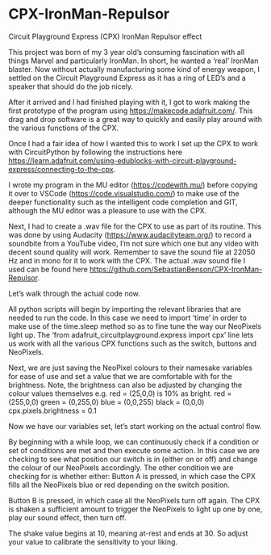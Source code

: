 # CPX-IronMan-Repulsor
Circuit Playground Express (CPX) IronMan Repulsor effect

This project was born of my 3 year old’s consuming fascination with all things Marvel and particularly IronMan. In short, he wanted a ‘real’ IronMan blaster. Now without actually manufacturing some kind of energy weapon, I settled on the Circuit Playground Express as it has a ring of LED’s and a speaker that should do the job nicely.

After it arrived and I had finished playing with it, I got to work making the first prototype of the program using https://makecode.adafruit.com/. This drag and drop software is a great way to quickly and easily play around with the various functions of the CPX.

Once I had a fair idea of how I wanted this to work I set up the CPX to work with CircuitPython by following the instructions here https://learn.adafruit.com/using-edublocks-with-circuit-playground-express/connecting-to-the-cpx.
 
I wrote my program in the MU editor (https://codewith.mu/) before copying it over to VSCode (https://code.visualstudio.com/) to make use of the deeper functionality such as the intelligent code completion and GIT, although the MU editor was a pleasure to use with the CPX.

Next, I had to create a .wav file for the CPX to use as part of its routine. This was done by using Audacity (https://www.audacityteam.org/) to record a soundbite from a YouTube video, I’m not sure which one but any video with decent sound quality will work. Remember to save the sound file at 22050 Hz and in mono for it to work with the CPX. The actual .wav sound file I used can be found here https://github.com/SebastianBenson/CPX-IronMan-Repulsor.

Let’s walk through the actual code now.

All python scripts will begin by importing the relevant libraries that are needed to run the code. In this case we need to import ‘time’ in order to make use of the time.sleep method so as to fine tune the way our NeoPixels light up. The ‘from adafruit_circuitplayground.express import cpx’ line lets us work with all the various CPX functions such as the switch, buttons and NeoPixels.

Next, we are just saving the NeoPixel colours to their namesake variables for ease of use and set a value that we are comfortable with for the brightness. Note, the brightness can also be adjusted by changing the colour values themselves e.g. red = (25,0,0) is 10% as bright.
red = (255,0,0)
green = (0,255,0)
blue = (0,0,255)
black = (0,0,0)
cpx.pixels.brightness = 0.1

Now we have our variables set, let’s start working on the actual control flow.

By beginning with a while loop, we can continuously check if a condition or set of conditions are met and then execute some action. In this case we are checking to see what position our switch is in (either on or off) and change the colour of our NeoPixels accordingly. 
 The other condition we are checking for is whether either: 
Button A is pressed, in which case the CPX fills all the NeoPixels blue or red depending on the switch position.
 
Button B is pressed, in which case all the NeoPixels turn off again. 
The CPX is shaken a sufficient amount to trigger the NeoPixels to light up one by one, play our sound effect, then turn off. 

The shake value begins at 10, meaning at-rest and ends at 30. So adjust your value to calibrate the sensitivity to your liking.
